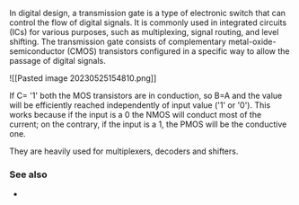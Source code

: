 In digital design, a transmission gate is a type of electronic switch that can control the flow of digital signals. It is commonly used in integrated circuits (ICs) for various purposes, such as multiplexing, signal routing, and level shifting. The transmission gate consists of complementary metal-oxide-semiconductor (CMOS) transistors configured in a specific way to allow the passage of digital signals.

![[Pasted image 20230525154810.png]]

If C= '1' both the MOS transistors are in conduction, so B=A and the value will be efficiently reached independently of input value ('1' or '0'). This works because if the input is a 0 the NMOS will conduct most of the current; on the contrary, if the input is a 1, the PMOS will be the conductive one.

They are heavily used for multiplexers, decoders and shifters.

### See also
- 
